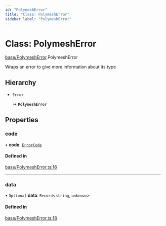 ```yaml
---
id: "PolymeshError"
title: "Class: PolymeshError"
sidebar_label: "PolymeshError"
---
```


# Class: PolymeshError

[base/PolymeshError](../../../modules/Base/PolymeshError/PolymeshError.md).PolymeshError

Wraps an error to give more information about its type

## Hierarchy

- `Error`

  ↳ **`PolymeshError`**

## Properties

### code

• **code**: [`ErrorCode`](../../../enums/Types/ErrorCode/ErrorCode.md)

#### Defined in

[base/PolymeshError.ts:16](https://github.com/PolymeshAssociation/polymesh-sdk/blob/15be87e8/src/base/PolymeshError.ts#L16)

___

### data

• `Optional` **data**: `Record`<`string`, `unknown`\>

#### Defined in

[base/PolymeshError.ts:18](https://github.com/PolymeshAssociation/polymesh-sdk/blob/15be87e8/src/base/PolymeshError.ts#L18)
